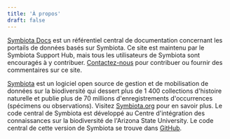 ```yaml
---
title: 'À propos'
draft: false
---
```


[Symbiota Docs](https://symbiota.org/docs) est un référentiel central de documentation concernant les portails de données basés sur Symbiota. Ce site est maintenu par le Symbiota Support Hub, mais tous les utilisateurs de Symbiota sont encouragés à y contribuer. [Contactez-nous](https://biokic.github.io/symbiota-docs/contact/) pour contribuer ou fournir des commentaires sur ce site.

[Symbiota](https://symbiota.org/) est un logiciel open source de gestion et de mobilisation de données sur la biodiversité qui dessert plus de 1 400 collections d'histoire naturelle et publie plus de 70 millions d'enregistrements d'occurrences (spécimens ou observations). Visitez [Symbiota.org](https://symbiota.org/) pour en savoir plus. Le code central de Symbiota est développé au Centre d'intégration des connaissances sur la biodiversité de l'Arizona State University. Le code central de cette version de Symbiota se trouve dans [GitHub](https://github.com/BioKIC/Symbiota).
